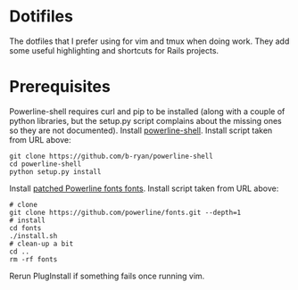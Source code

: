 # Dotifiles

The dotfiles that I prefer using for vim and tmux when doing work.
They add some useful highlighting and shortcuts for Rails projects.

# Prerequisites

Powerline-shell requires curl and pip to be installed (along with a couple of python libraries, but the setup.py script complains about the missing ones so they are not documented).
Install [powerline-shell](https://github.com/b-ryan/powerline-shell).
Install script taken from URL above:
```
git clone https://github.com/b-ryan/powerline-shell
cd powerline-shell
python setup.py install
```

Install [patched Powerline fonts fonts](https://github.com/powerline/powerline/raw/develop/font/PowerlineSymbols.otf).
Install script taken from URL above:
```
# clone
git clone https://github.com/powerline/fonts.git --depth=1
# install
cd fonts
./install.sh
# clean-up a bit
cd ..
rm -rf fonts
```

Rerun PlugInstall if something fails once running vim.
